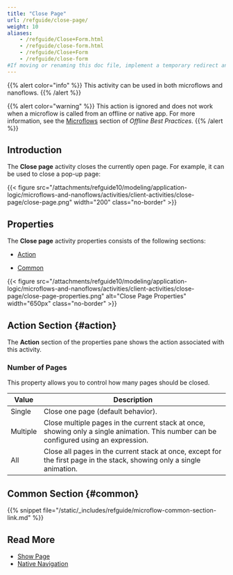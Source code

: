 ```yaml
---
title: "Close Page"
url: /refguide/close-page/
weight: 10
aliases:
    - /refguide/Close+Form.html
    - /refguide/close-form.html
    - /refguide/Close+Form
    - /refguide/close-form
#If moving or renaming this doc file, implement a temporary redirect and let the respective team know they should update the URL in the product. See Mapping to Products for more details.
---
```


{{% alert color="info" %}}
This activity can be used in both microflows and nanoflows.
{{% /alert %}}

{{% alert color="warning" %}}
This action is ignored and does not work when a microflow is called from an offline or native app. For more information, see the [Microflows](/refguide/mobile/building-efficient-mobile-apps/offlinefirst-data/best-practices/#microflows) section of *Offline Best Practices*.
{{% /alert %}}

## Introduction

The **Close page** activity closes the currently open page. For example, it can be used to close a pop-up page:

{{< figure src="/attachments/refguide10/modeling/application-logic/microflows-and-nanoflows/activities/client-activities/close-page/close-page.png"   width="200"  class="no-border" >}}

## Properties

The **Close page** activity properties consists of the following sections:

* [Action](#action) 

* [Common](#common)  

{{< figure src="/attachments/refguide10/modeling/application-logic/microflows-and-nanoflows/activities/client-activities/close-page/close-page-properties.png" alt="Close Page Properties" width="650px" class="no-border" >}}

## Action Section {#action}

The **Action** section of the properties pane shows the action associated with this activity.

### Number of Pages

This property allows you to control how many pages should be closed.

| Value | Description |
| --- | --- |
| Single | Close one page (default behavior). |
| Multiple | Close multiple pages in the current stack at once, showing only a single animation. This number can be configured using an expression. |
| All | Close all pages in the current stack at once, except for the first page in the stack, showing only a single animation. |

## Common Section {#common}

{{% snippet file="/static/_includes/refguide/microflow-common-section-link.md" %}}

## Read More

* [Show Page](/refguide/show-page/)
* [Native Navigation](/refguide/native-navigation/)
